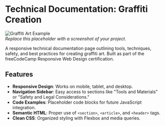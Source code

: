 # Technical Documentation: Graffiti Creation

![Graffiti Art Example](https://via.placeholder.com/800x400.png?text=Graffiti+Documentation+Demo)  
*Replace this placeholder with a screenshot of your project.*

A responsive technical documentation page outlining tools, techniques, safety, and best practices for creating graffiti art. Built as part of the freeCodeCamp Responsive Web Design certification.

## Features
- **Responsive Design**: Works on mobile, tablet, and desktop.
- **Navigation Sidebar**: Easy access to sections like "Tools and Materials" or "Safety and Legal Considerations."
- **Code Examples**: Placeholder code blocks for future JavaScript integration.
- **Semantic HTML**: Proper use of `<section>`, `<article>`, and `<header>` tags.
- **Clean CSS**: Organized styling with Flexbox and media queries.


